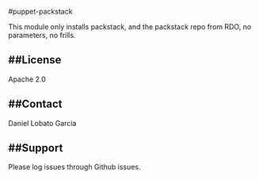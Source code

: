 #puppet-packstack

This module only installs packstack, and the packstack repo from RDO, no parameters, no frills.

##License
-------

Apache 2.0

##Contact
-------

Daniel Lobato Garcia <elobatocs at gmail.com>

##Support
-------

Please log issues through Github issues.
